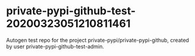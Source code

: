 # private-pypi-github-test-20200323051210811461
Autogen test repo for the project private-pypi/private-pypi-github, created by user private-pypi-github-test-admin.

